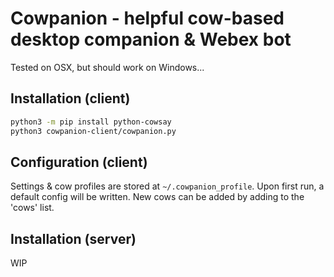 # Cowpanion - helpful cow-based desktop companion & Webex bot

Tested on OSX, but should work on Windows...

## Installation (client)

```bash
python3 -m pip install python-cowsay
python3 cowpanion-client/cowpanion.py
```

## Configuration (client)

Settings & cow profiles are stored at `~/.cowpanion_profile`. Upon first run,
a default config will be written. New cows can be added by adding to the 'cows'
list.

## Installation (server)

WIP
